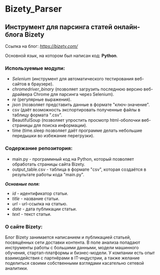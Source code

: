 # Bizety_Parser

## Инструмент для парсинга статей онлайн-блога Bizety

Ссылка на блог: _https://bizety.com/_

Основной язык, на котором был написан код: **Python**.

### Используемые модули:
* _Selenium_ (инструмент для автоматического тестирования веб-сайтов в браузере).
* _chromedriver_binary_ (позволяет загрузить последнюю версию веб-драйвера Chrome для парсинга через Selenium).
* _re_ (регулярные выражения).
* _json_ (позволяет представить данные в формате "ключ-значение".
* csv (даёт возможность экспортировать полученные файлы в таблицу формата ".csv".
* BeautifulSoup (позволяет упростить просмотр html-оболочки веб-страницы для поиска информации).
* time (time.sleep позволяет даёт программе делать небольшие передышки во избежание перегрузки).

### Содержание репозитория:
* main.py - программный код на Python, который позволяет обработать страницы сайта Bizety.
* output_table.csv - таблица в формате "csv", которая создаётся в результате работы кода "main.py".

**_Основные поля:_**
* _id_ - идентификатор статьи.
* _title_ - название статьи.
* _url_ - url-ссылка на статью.
* _date_ - дата публикации статьи.
* _text_ - текст статьи.

### О сайте Bizety:
Блог Bizety занимается написанием и публикацией статьей, посвящённых сети доставки контента. В поле анализа попадают инструменты работы с большими данными, модели машинного обучения, стартап-платформы и бизнес-модели. У компании есть опыт взаимодействия с партнёрами в IT-индустрии, а также желание поделиться своими собственными взглядами касательно сетевой аналитики.
